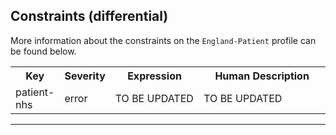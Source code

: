## Constraints (differential)

More information about the constraints on the <code>England-Patient</code> profile can be found below.

<table class="assets">
<tr>
<th width="15%">Key</th>
<th width="10%">Severity</th>
<th width="30%">Expression</th>
<th width="45%">Human Description</th>
</tr>
<tr>
<td>patient-nhs</td>
<td>error</td>
<td>TO BE UPDATED</td>
<td>TO BE UPDATED</td>
</tr>
</table>

---